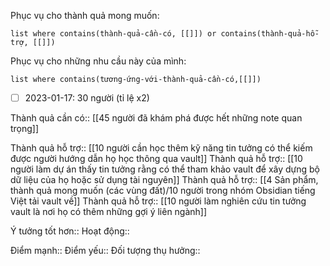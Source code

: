 Phục vụ cho thành quả mong muốn:
```dataview
list where contains(thành-quả-cần-có, [[]]) or contains(thành-quả-hỗ-trợ, [[]])
```
Phục vụ cho những nhu cầu này của mình:
```dataview
list where contains(tương-ứng-với-thành-quả-cần-có,[[]])
```
- [ ] 2023-01-17: 30 người (tỉ lệ x2) 

Thành quả cần có:: [[45 người đã khám phá được hết những note quan trọng]]

Thành quả hỗ trợ:: [[10 người cần học thêm kỹ năng tin tưởng có thể kiếm được người hướng dẫn họ học thông qua vault]]
Thành quả hỗ trợ:: [[10 người làm dự án thấy tin tưởng rằng có thể tham khảo vault để xây dựng bộ dữ liệu của họ hoặc sử dụng tài nguyên]]
Thành quả hỗ trợ:: [[4 Sản phẩm, thành quả mong muốn (các vùng đất)/10 người trong nhóm Obsidian tiếng Việt tải vault về]]
Thành quả hỗ trợ:: [[10 người làm nghiên cứu tin tưởng vault là nơi họ có thêm những gợi ý liên ngành]]

Ý tưởng tốt hơn::
Hoạt động::

Điểm mạnh::
Điểm yếu::
Đối tượng thụ hưởng::
